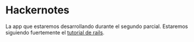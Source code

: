 # Hackernotes

La app que estaremos desarrollando durante el segundo parcial. Estaremos siguiendo fuertemente el [tutorial de rails](http://railstutorial.org/book).


